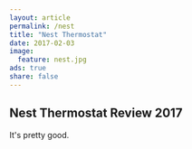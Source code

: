 ```yaml
---
layout: article
permalink: /nest
title: "Nest Thermostat"
date: 2017-02-03
image:
  feature: nest.jpg
ads: true
share: false
---
```


## Nest Thermostat Review 2017

It's pretty good.

